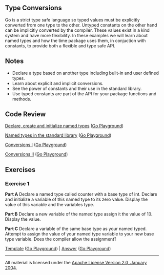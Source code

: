 ## Type Conversions

Go is a strict type safe language so typed values must be explicitly converted from one type to the other. Untyped constants on the other hand can be implicitly converted by the compiler. These values exist in a kind system and have more flexibility. In these examples we will learn about named types and how the time package uses them, in conjuction with constants, to provide both a flexible and type safe API.

## Notes

* Declare a type based on another type including built-in and user defined types.
* Learn about explicit and implicit conversions.
* See the power of constants and their use in the standard library.
* Use typed constants are part of the API for your package functions and methods.

## Code Review

[Declare, create and initialize named types](example1/example1.go) ([Go Playground](https://play.golang.org/p/gSib_YkR2D))

[Named types in the standard library](example2/example2.go) ([Go Playground](http://play.golang.org/p/4b2RYpHv_F))

[Conversions I](example3/example3.go) ([Go Playground](http://play.golang.org/p/KvbjDP2uOV))

[Conversions II](example4/example4.go) ([Go Playground](http://play.golang.org/p/WqWhHtix4U))

## Exercises

### Exercise 1

**Part A** Declare a named type called counter with a base type of int. Declare and initialize a variable of this named type to its zero value. Display the value of this variable and the variables type.

**Part B** Declare a new variable of the named type assign it the value of 10. Display the value.

**Part C** Declare a variable of the same base type as your named typed. Attempt to assign the value of your named type variable to your new base type variable. Does the compiler allow the assignment?

[Template](exercises/template1/template1.go) ([Go Playground](https://play.golang.org/p/-WjYGqauiY)) | 
[Answer](exercises/exercise1/exercise1.go) ([Go Playground](https://play.golang.org/p/KIdESKQc8C))
___
All material is licensed under the [Apache License Version 2.0, January 2004](http://www.apache.org/licenses/LICENSE-2.0).
